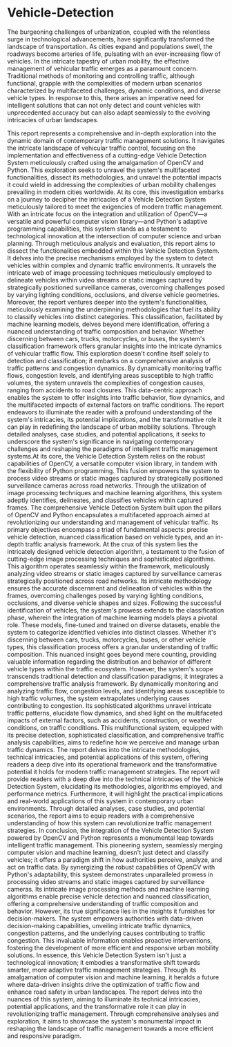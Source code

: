 # Vehicle-Detection
The burgeoning challenges of urbanization, coupled with the relentless surge in technological advancements, have significantly transformed the landscape of transportation. As cities expand and populations swell, the roadways become arteries of life, pulsating with an ever-increasing flow of vehicles. In the intricate tapestry of urban mobility, the effective management of vehicular traffic emerges as a paramount concern. Traditional methods of monitoring and controlling traffic, although functional, grapple with the complexities of modern urban scenarios characterized by multifaceted challenges, dynamic conditions, and diverse vehicle types. In response to this, there arises an imperative need for intelligent solutions that can not only detect and count vehicles with unprecedented accuracy but can also adapt seamlessly to the evolving intricacies of urban landscapes.

This report represents a comprehensive and in-depth exploration into the dynamic domain of contemporary traffic management solutions. It navigates the intricate landscape of vehicular traffic control, focusing on the implementation and effectiveness of a cutting-edge Vehicle Detection System meticulously crafted using the amalgamation of OpenCV and Python. This exploration seeks to unravel the system's multifaceted functionalities, dissect its methodologies, and unravel the potential impacts it could wield in addressing the complexities of urban mobility challenges prevailing in modern cities worldwide.
At its core, this investigation embarks on a journey to decipher the intricacies of a Vehicle Detection System meticulously tailored to meet the exigencies of modern traffic management. With an intricate focus on the integration and utilization of OpenCV—a versatile and powerful computer vision library—and Python's adaptive programming capabilities, this system stands as a testament to technological innovation at the intersection of computer science and urban planning.
Through meticulous analysis and evaluation, this report aims to dissect the functionalities embedded within this Vehicle Detection System. It delves into the precise mechanisms employed by the system to detect vehicles within complex and dynamic traffic environments. It unravels the intricate web of image processing techniques meticulously employed to delineate vehicles within video streams or static images captured by strategically positioned surveillance cameras, overcoming challenges posed by varying lighting conditions, occlusions, and diverse vehicle geometries.
Moreover, the report ventures deeper into the system's functionalities, meticulously examining the underpinning methodologies that fuel its ability to classify vehicles into distinct categories. This classification, facilitated by machine learning models, delves beyond mere identification, offering a nuanced understanding of traffic composition and behavior. Whether discerning
between cars, trucks, motorcycles, or buses, the system's classification framework offers granular insights into the intricate dynamics of vehicular traffic flow.
This exploration doesn't confine itself solely to detection and classification; it embarks on a comprehensive analysis of traffic patterns and congestion dynamics. By dynamically monitoring traffic flows, congestion levels, and identifying areas susceptible to high traffic volumes, the system unravels the complexities of congestion causes, ranging from accidents to road closures. This data-centric approach enables the system to offer insights into traffic behavior, flow dynamics, and the multifaceted impacts of external factors on traffic conditions.
The report endeavors to illuminate the reader with a profound understanding of the system's intricacies, its potential implications, and the transformative role it can play in redefining the landscape of urban mobility solutions. Through detailed analyses, case studies, and potential applications, it seeks to underscore the system's significance in navigating contemporary challenges and reshaping the paradigms of intelligent traffic management systems.At its core, the Vehicle Detection System relies on the robust capabilities of OpenCV, a versatile computer vision library, in tandem with the flexibility of Python programming. This fusion empowers the system to process video streams or static images captured by strategically positioned surveillance cameras across road networks. Through the utilization of image processing techniques and machine learning algorithms, this system adeptly identifies, delineates, and classifies vehicles within captured frames.
The comprehensive Vehicle Detection System built upon the pillars of OpenCV and Python encapsulates a multifaceted approach aimed at revolutionizing our understanding and management of vehicular traffic. Its primary objectives encompass a triad of fundamental aspects: precise vehicle detection, nuanced classification based on vehicle types, and an in-depth traffic analysis framework.
At the crux of this system lies the intricately designed vehicle detection algorithm, a testament to the fusion of cutting-edge image processing techniques and sophisticated algorithms. This algorithm operates seamlessly within the framework, meticulously analyzing video streams or static images captured by surveillance cameras strategically positioned across road networks. Its intricate methodology ensures the accurate discernment and delineation of vehicles within the frames, overcoming challenges posed by varying lighting conditions, occlusions, and diverse vehicle shapes and sizes.
Following the successful identification of vehicles, the system's prowess extends to the classification phase, wherein the integration of machine learning models plays a pivotal role. These models, fine-tuned and trained on diverse datasets, enable the system to categorize identified vehicles into distinct classes. Whether it's discerning between cars, trucks, motorcycles, buses, or other vehicle types, this classification process offers a granular
understanding of traffic composition. This nuanced insight goes beyond mere counting, providing valuable information regarding the distribution and behavior of different vehicle types within the traffic ecosystem.
However, the system's scope transcends traditional detection and classification paradigms; it integrates a comprehensive traffic analysis framework. By dynamically monitoring and analyzing traffic flow, congestion levels, and identifying areas susceptible to high traffic volumes, the system extrapolates underlying causes contributing to congestion. Its sophisticated algorithms unravel intricate traffic patterns, elucidate flow dynamics, and shed light on the multifaceted impacts of external factors, such as accidents, construction, or weather conditions, on traffic conditions.
This multifunctional system, equipped with its precise detection, sophisticated classification, and comprehensive traffic analysis capabilities, aims to redefine how we perceive and manage urban traffic dynamics. The report delves into the intricate methodologies, technical intricacies, and potential applications of this system, offering readers a deep dive into its operational framework and the transformative potential it holds for modern traffic management strategies.
The report will provide readers with a deep dive into the technical intricacies of the Vehicle Detection System, elucidating its methodologies, algorithms employed, and performance metrics. Furthermore, it will highlight the practical implications and real-world applications of this system in contemporary urban environments. Through detailed analyses, case studies, and potential scenarios, the report aims to equip readers with a comprehensive understanding of how this system can revolutionize traffic management strategies.
In conclusion, the integration of the Vehicle Detection System powered by OpenCV and Python represents a monumental leap towards intelligent traffic management. This pioneering system, seamlessly merging computer vision and machine learning, doesn't just detect and classify vehicles; it offers a paradigm shift in how authorities perceive, analyze, and act on traffic data.
By synergizing the robust capabilities of OpenCV with Python's adaptability, this system demonstrates unparalleled prowess in processing video streams and static images captured by surveillance cameras. Its intricate image processing methods and machine learning algorithms enable precise vehicle detection and nuanced classification, offering a comprehensive understanding of traffic composition and behavior.
However, its true significance lies in the insights it furnishes for decision-makers. The system empowers authorities with data-driven decision-making capabilities, unveiling intricate traffic dynamics, congestion patterns, and the underlying causes contributing to traffic congestion.
This invaluable information enables proactive interventions, fostering the development of more efficient and responsive urban mobility solutions.
In essence, this Vehicle Detection System isn't just a technological innovation; it embodies a transformative shift towards smarter, more adaptive traffic management strategies. Through its amalgamation of computer vision and machine learning, it heralds a future where data-driven insights drive the optimization of traffic flow and enhance road safety in urban landscapes.
The report delves into the nuances of this system, aiming to illuminate its technical intricacies, potential applications, and the transformative role it can play in revolutionizing traffic management. Through comprehensive analyses and exploration, it aims to showcase the system's monumental impact in reshaping the landscape of traffic management towards a more efficient and responsive paradigm.
